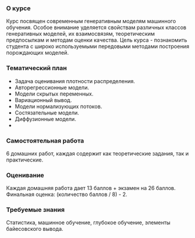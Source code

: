 ### О курсе
Курс посвящен современным генеративным моделям машинного обучения.
Особое внимание уделяется свойствам различных классов генеративных моделей, их взаимосвязям, теоретическим предпосылкам и методам оценки качества.
Цель курса - познакомить студента с широко используемыми передовыми методами построения порождающих моделей.

### Тематический план
* Задача оценивания плотности распределения.
* Авторегрессионные модели.
* Модели скрытых переменных.
* Вариационный вывод.
* Модели нормализующих потоков.
* Состязательные модели.
* Диффузионные модели.
* 
### Cамостоятельная работа
6 домашних работ, каждая содержит как теоретические задания, так и практические.

### Оценивание
Каждая домашняя работа дает 13 баллов + экзамен на 26 баллов. Финальная оценка: (количество баллов / 8) - 2.

### Требуемые знания
Статистика, машинное обучение, глубокое обучение, элементы байесовского вывода.
